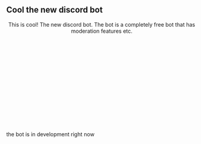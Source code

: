 ## Cool the new discord bot

<p align="center">
  This is cool! The new discord bot. The bot is a completely free bot that has moderation features etc. 
</p>

  <img alt="Bot's pfp" src="images.png" style = "text-align:center; margin-left: 1000px;">

the bot is in development right now
